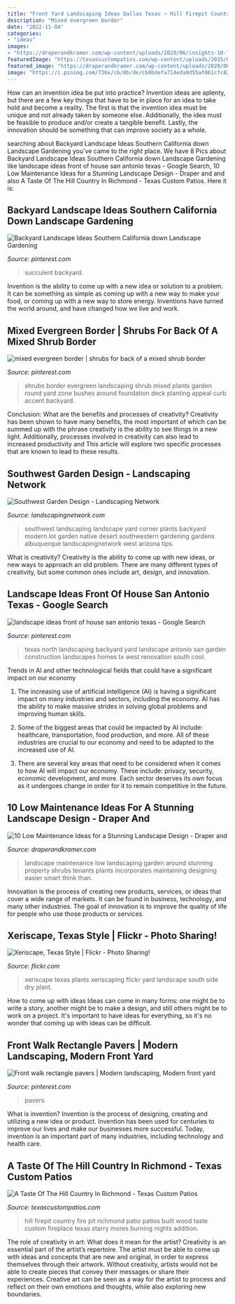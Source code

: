 ```yaml
---
title: "Front Yard Landscaping Ideas Dallas Texas ~ Hill Firepit Country Fire Pit Richmond Patio Patios Built Wood Taste Custom Fireplace Texas Starry Mores Burning Nights Addition"
description: "Mixed evergreen border"
date: "2022-11-04"
categories:
- "ideas"
images:
- "https://draperandkramer.com/wp-content/uploads/2020/06/insights-10-low-maintenance-ideas-for-a-stunning-landscape-design-draperandkramer_20200603.png"
featuredImage: "https://texascustompatios.com/wp-content/uploads/2015/02/Nieto-Patio-92941-992x661.jpg"
featured_image: "https://draperandkramer.com/wp-content/uploads/2020/06/insights-10-low-maintenance-ideas-for-a-stunning-landscape-design-draperandkramer_20200603.png"
image: "https://i.pinimg.com/736x/cb/0b/de/cb0bdefa714eda9d55af061cfc8243ea.jpg"
---
```



How can an invention idea be put into practice?
Invention ideas are aplenty, but there are a few key things that have to be in place for an idea to take hold and become a reality. The first is that the invention idea must be unique and not already taken by someone else. Additionally, the idea must be feasible to produce and/or create a tangible benefit. Lastly, the innovation should be something that can improve society as a whole.

	

		
searching about Backyard Landscape Ideas Southern California down Landscape Gardening you've came to the right place. We have 8 Pics about Backyard Landscape Ideas Southern California down Landscape Gardening like landscape ideas front of house san antonio texas - Google Search, 10 Low Maintenance Ideas for a Stunning Landscape Design - Draper and and also A Taste Of The Hill Country In Richmond - Texas Custom Patios. Here it is:
		
    
## Backyard Landscape Ideas Southern California Down Landscape Gardening

<img loading=lazy src="https://i.pinimg.com/736x/e9/92/50/e992509893d40a17e29e0b2694285c42.jpg" onerror="this.onerror=null;this.src='https://tse4.mm.bing.net/th?id=OIP.d1BaGvRCzER6p0CX4xlTwAHaKN&amp;pid=15.1';" alt="Backyard Landscape Ideas Southern California down Landscape Gardening">

_Source: pinterest.com_

>succulent backyard. 

	

Invention is the ability to come up with a new idea or solution to a problem. It can be something as simple as coming up with a new way to make your food, or coming up with a new way to store energy. Inventions have turned the world around, and have changed how we live and work.

    
## Mixed Evergreen Border | Shrubs For Back Of A Mixed Shrub Border

<img loading=lazy src="https://s-media-cache-ak0.pinimg.com/736x/79/75/e7/7975e7cb96716f26ae3f4661b31ed5a6.jpg" onerror="this.onerror=null;this.src='https://tse3.mm.bing.net/th?id=OIP.Fhod93aEvDX4XyC5P3PgtgHaFj&amp;pid=15.1';" alt="mixed evergreen border | shrubs for back of a mixed shrub border">

_Source: pinterest.com_

>shrubs border evergreen landscaping shrub mixed plants garden round yard zone bushes around foundation deck planting appeal curb accent backyard. 

	

Conclusion: What are the benefits and processes of creativity?
Creativity has been shown to have many benefits, the most important of which can be summed up with the phrase creativity is the ability to see things in a new light. Additionally, processes involved in creativity can also lead to increased productivity and This article will explore two specific processes that are known to lead to these results.

    
## Southwest Garden Design - Landscaping Network

<img loading=lazy src="https://images.landscapingnetwork.com/pictures/images/900x705Max/site_8/quercus_3734.jpg" onerror="this.onerror=null;this.src='https://tse3.mm.bing.net/th?id=OIP.yP6hHRGXWEvAuiRavN9jhAHaFj&amp;pid=15.1';" alt="Southwest Garden Design - Landscaping Network">

_Source: landscapingnetwork.com_

>southwest landscaping landscape yard corner plants backyard modern lot garden native desert southwestern gardening gardens albuquerque landscapingnetwork west arizona tips. 

	

What is creativity?
Creativity is the ability to come up with new ideas, or new ways to approach an old problem. There are many different types of creativity, but some common ones include art, design, and innovation.

    
## Landscape Ideas Front Of House San Antonio Texas - Google Search

<img loading=lazy src="https://i.pinimg.com/736x/cb/0b/de/cb0bdefa714eda9d55af061cfc8243ea.jpg" onerror="this.onerror=null;this.src='https://tse2.mm.bing.net/th?id=OIP.qy9V_EwUl3BSP06ngIOCHAHaFj&amp;pid=15.1';" alt="landscape ideas front of house san antonio texas - Google Search">

_Source: pinterest.com_

>texas north landscaping backyard yard landscape antonio san garden construction landscapes homes tx west renovation south cool. 

	

Trends in AI and other technological fields that could have a significant impact on our economy
1. The increasing use of artificial intelligence (AI) is having a significant impact on many industries and sectors, including the economy. AI has the ability to make massive strides in solving global problems and improving human skills.
2. Some of the biggest areas that could be impacted by AI include: healthcare, transportation, food production, and more. All of these industries are crucial to our economy and need to be adapted to the increased use of AI.

3. There are several key areas that need to be considered when it comes to how AI will impact our economy. These include: privacy, security, economic development, and more. Each sector deserves its own focus as it undergoes change in order for it to remain competitive in the future.


    
## 10 Low Maintenance Ideas For A Stunning Landscape Design - Draper And

<img loading=lazy src="https://draperandkramer.com/wp-content/uploads/2020/06/insights-10-low-maintenance-ideas-for-a-stunning-landscape-design-draperandkramer_20200603.png" onerror="this.onerror=null;this.src='https://tse2.mm.bing.net/th?id=OIP.pTsPVicVXrKX1HF1F7M8pQHaEO&amp;pid=15.1';" alt="10 Low Maintenance Ideas for a Stunning Landscape Design - Draper and">

_Source: draperandkramer.com_

>landscape maintenance low landscaping garden around stunning property shrubs tenants plants incorporates maintaining designing easier smart think than. 

	

Innovation is the process of creating new products, services, or ideas that cover a wide range of markets. It can be found in business, technology, and many other industries. The goal of innovation is to improve the quality of life for people who use those products or services.

    
## Xeriscape, Texas Style | Flickr - Photo Sharing!

<img loading=lazy src="http://farm9.staticflickr.com/8464/8408380538_b5a72f5253_z.jpg" onerror="this.onerror=null;this.src='https://tse1.mm.bing.net/th?id=OIP.kaCco26Bds9TXfSqbxIfuwHaJ4&amp;pid=15.1';" alt="Xeriscape, Texas Style | Flickr - Photo Sharing!">

_Source: flickr.com_

>xeriscape texas plants xeriscaping flickr yard landscape south side dry plant. 

	

How to come up with ideas
Ideas can come in many forms: one might be to write a story, another might be to make a design, and still others might be to work on a project. It's important to have ideas for everything, so it's no wonder that coming up with ideas can be difficult.

    
## Front Walk Rectangle Pavers | Modern Landscaping, Modern Front Yard

<img loading=lazy src="https://i.pinimg.com/736x/3d/dc/49/3ddc499282dfd455c3af1ef44763fbbd--landscaping-front-yards-landscaping-ideas.jpg" onerror="this.onerror=null;this.src='https://tse2.mm.bing.net/th?id=OIP.doWq0hWNjrCPPeN9mkBM4gHaEK&amp;pid=15.1';" alt="Front walk rectangle pavers | Modern landscaping, Modern front yard">

_Source: pinterest.com_

>pavers. 

	

What is invention?
Invention is the process of designing, creating and utilizing a new idea or product. Invention has been used for centuries to improve our lives and make our businesses more successful. Today, invention is an important part of many industries, including technology and health care.

    
## A Taste Of The Hill Country In Richmond - Texas Custom Patios

<img loading=lazy src="https://texascustompatios.com/wp-content/uploads/2015/02/Nieto-Patio-92941-992x661.jpg" onerror="this.onerror=null;this.src='https://tse2.mm.bing.net/th?id=OIP.b-wHdIuU9yjlufDqoM57ewHaE7&amp;pid=15.1';" alt="A Taste Of The Hill Country In Richmond - Texas Custom Patios">

_Source: texascustompatios.com_

>hill firepit country fire pit richmond patio patios built wood taste custom fireplace texas starry mores burning nights addition. 

	

The role of creativity in art: What does it mean for the artist?
Creativity is an essential part of the artist’s repertoire. The artist must be able to come up with ideas and concepts that are new and original, in order to express themselves through their artwork. Without creativity, artists would not be able to create pieces that convey their messages or share their experiences. Creative art can be seen as a way for the artist to process and reflect on their own emotions and thoughts, while also exploring new boundaries.

